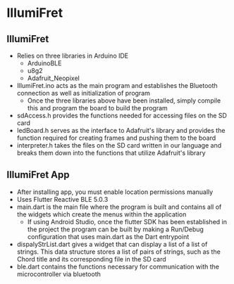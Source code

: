 # IllumiFret

## IllumiFret
- Relies on three libraries in Arduino IDE
  - ArduinoBLE
  - u8g2
  - Adafruit_Neopixel
- IllumiFret.ino acts as the main program and establishes the Bluetooth connection as well as initialization of program
  - Once the three libraries above have been installed, simply compile this and program the board to build the program
- sdAccess.h provides the functions needed for accessing files on the SD card
- ledBoard.h serves as the interface to Adafruit's library and provides the function required for creating frames and pushing them to the board
- interpreter.h takes the files on the SD card written in our language and breaks them down into the functions that utilize Adafruit's library

## IllumiFret App
- After installing app, you must enable location permissions manually
- Uses Flutter Reactive BLE 5.0.3
- main.dart is the main file where the program is built and contains all of the widgets which create the menus within the application
  - If using Android Studio, once the flutter SDK has been established in the project the program can be built by making a Run/Debug configuration that uses main.dart as the Dart entrypoint
- dispalyStrList.dart gives a widget that can display a list of a list of strings. This data structure stores a list of pairs of strings, such as the Chord title and its corresponding file in the SD card
- ble.dart contains the functions necessary for communication with the microcontroller via bluetooth


